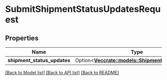 # SubmitShipmentStatusUpdatesRequest

## Properties

Name | Type | Description | Notes
------------ | ------------- | ------------- | -------------
**shipment_status_updates** | Option<[**Vec<crate::models::ShipmentStatusUpdate>**](ShipmentStatusUpdate.md)> |  | [optional]

[[Back to Model list]](../README.md#documentation-for-models) [[Back to API list]](../README.md#documentation-for-api-endpoints) [[Back to README]](../README.md)


